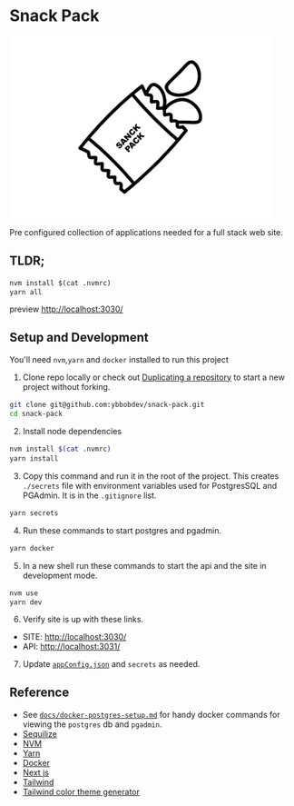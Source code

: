 # Snack Pack
![snack pack](docs/images/snack-pack-4.png)

Pre configured collection of applications needed for a full stack web site.  

## TLDR;
```
nvm install $(cat .nvmrc) 
yarn all
```
preview [http://localhost:3030/](http://localhost:3030/)

## Setup and Development

You'll need `nvm`,`yarn` and `docker` installed to run this project  

1. Clone repo locally or check out [Duplicating a repository](https://docs.github.com/en/github/creating-cloning-and-archiving-repositories/duplicating-a-repository) to start a new project without forking.
```bash
git clone git@github.com:ybbobdev/snack-pack.git
cd snack-pack
```

2. Install node dependencies
```bash
nvm install $(cat .nvmrc) 
yarn install
```

3. Copy this command and run it in the root of the project. This creates `./secrets` file with environment variables used for PostgresSQL and PGAdmin. It is in the `.gitignore` list.
```bash
yarn secrets
```

4. Run these commands to start postgres and pgadmin.
```bash
yarn docker
```

5. In a new shell run these commands to start the api and the site in development mode.
```
nvm use
yarn dev
```

6. Verify site is up with these links. 
 - SITE: [http://localhost:3030/](http://localhost:3030/)
 - API: [http://localhost:3031/](http://localhost:3031/__health)

7. Update [`appConfig.json`](./appConfig.json) and `secrets` as needed.

## Reference
 - See [`docs/docker-postgres-setup.md`](docs/docker-postgres-setup.md) for handy docker commands for viewing the `postgres` db and `pgadmin`.
 - [Sequilize](https://sequelize.org/master/)
 - [NVM](https://github.com/nvm-sh/nvm)
 - [Yarn](https://yarnpkg.com/)
 - [Docker](https://www.docker.com/)
 - [Next js](https://nextjs.org/docs/getting-started)
 - [Tailwind](https://tailwindcss.com/docs)
 - [Tailwind color theme generator](https://tailwind.ink/)


